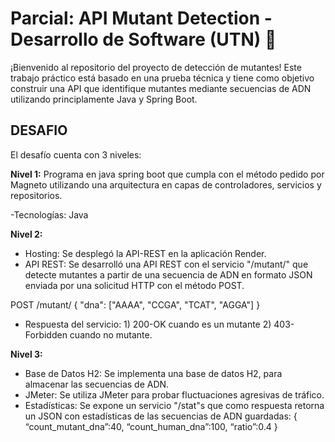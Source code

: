# Parcial: API Mutant Detection - Desarrollo de Software (UTN) 🧬 

¡Bienvenido al repositorio del proyecto de detección de mutantes! Este trabajo práctico está basado en una prueba técnica y tiene como objetivo construir una API que identifique mutantes mediante secuencias de ADN utilizando principlamente Java y Spring Boot.

## DESAFIO

El desafío cuenta con 3 niveles:

**Nivel 1:**
Programa en java spring boot que cumpla con el método pedido por Magneto utilizando una arquitectura en capas de controladores, servicios y repositorios.

-Tecnologías: Java

**Nivel 2:**

- Hosting: Se desplegó la API-REST en la aplicación Render. 
- API REST: Se desarrolló una API REST con el servicio "/mutant/" que detecte mutantes a partir de una secuencia de ADN en formato JSON enviada por una solicitud HTTP con el método POST.

POST /mutant/
{
"dna": ["AAAA", "CCGA", "TCAT", "AGGA"]
}

- Respuesta del servicio:
      1) 200-OK cuando es un mutante
      2) 403-Forbidden cuando no mutante.

**Nivel 3:**

- Base de Datos H2: Se implementa una base de datos H2, para almacenar las secuencias de ADN.
- JMeter: Se utiliza JMeter para probar fluctuaciones agresivas de tráfico.
- Estadísticas: Se expone un servicio "/stat"s que como respuesta retorna un JSON con estadísticas de las secuencias de ADN guardadas:
{
    “count_mutant_dna”:40, 
    “count_human_dna”:100, 
    “ratio”:0.4
}
